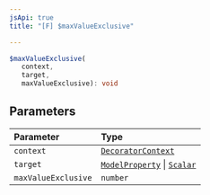 ```yaml
---
jsApi: true
title: "[F] $maxValueExclusive"

---
```

```ts
$maxValueExclusive(
   context, 
   target, 
   maxValueExclusive): void
```

## Parameters

| Parameter | Type |
| :------ | :------ |
| `context` | [`DecoratorContext`](../interfaces/DecoratorContext.md) |
| `target` | [`ModelProperty`](../interfaces/ModelProperty.md) \| [`Scalar`](../interfaces/Scalar.md) |
| `maxValueExclusive` | `number` |

